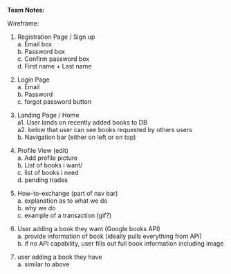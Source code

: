 <strong>Team Notes:</strong>

Wireframe:
1. Registration Page / Sign up  
    a. Email box  
    b. Password box  
    c. Confirm password box  
    d. First name + Last name  

2. Login Page  
    a. Email  
    b. Password  
    c. forgot password button  

3. Landing Page / Home  
    a1. User lands on recently added books to DB  
    a2. below that user can see books requested by others users  
    b. Navigation bar (either on left or on top)  

4. Profile View (edit)  
    a. Add profile picture  
    b. List of books i want/  
    c. list of books i need   
    d. pending trades  

5. How-to-exchange (part of nav bar)    
    a. explanation as to what we do  
    b. why we do  
    c. example of a transaction (gif?)  

6. User adding a book they want (Google books API)    
    a. provide information of book (ideally pulls everything from API)  
    b. if no API capability, user fills out full book information including image  

7.  user adding a book they have    
    a. similar to above  
